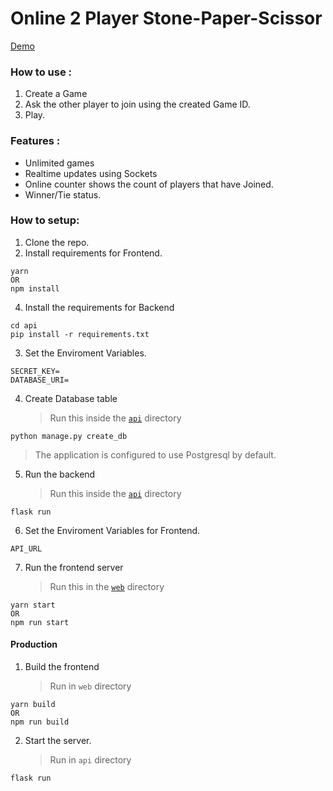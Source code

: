 # Online 2 Player Stone-Paper-Scissor

[Demo](http://bit.ly/stone-paper-scissor)

### How to use :

1. Create a Game
2. Ask the other player to join using the created Game ID.
3. Play.

### Features :

-   Unlimited games
-   Realtime updates using Sockets
-   Online counter shows the count of players that have Joined.
-   Winner/Tie status.

### How to setup:

1. Clone the repo.
2. Install requirements for Frontend.

```
yarn
OR
npm install
```

4. Install the requirements for Backend

```
cd api
pip install -r requirements.txt
```

3. Set the Enviroment Variables.

```
SECRET_KEY=
DATABASE_URI=
```

4. Create Database table
    > Run this inside the [`api`](/api) directory

```
python manage.py create_db
```

> The application is configured to use Postgresql by default.

5. Run the backend
    > Run this inside the [`api`](/api) directory

```
flask run
```

6. Set the Enviroment Variables for Frontend.

```
API_URL
```

7. Run the frontend server
    > Run this in the [`web`](/web) directory

```
yarn start
OR
npm run start
```

#### Production

1. Build the frontend
    > Run in `web` directory

```
yarn build
OR
npm run build
```

2. Start the server.
    > Run in `api` directory

```
flask run
```
